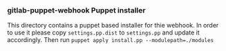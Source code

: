 ### gitlab-puppet-webhook Puppet installer

This directory contains a puppet based installer for thie webhook. In order to use it please copy `settings.pp.dist` to `settings.pp` and
update it accordingly. Then run `puppet apply install.pp --modulepath=./modules`
